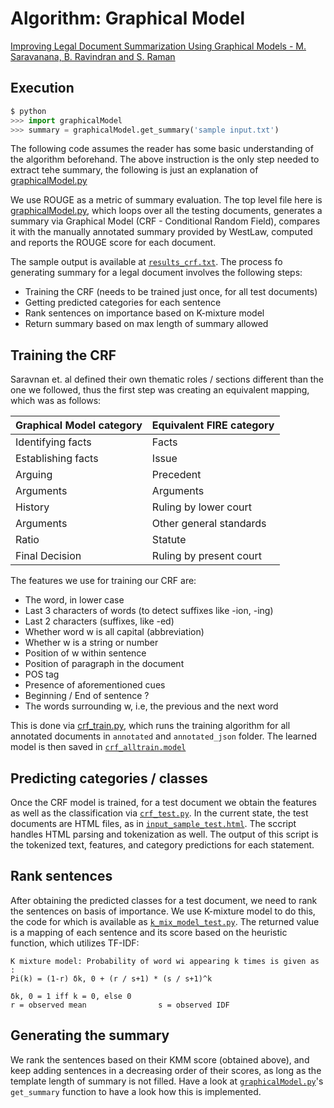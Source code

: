 # Algorithm: Graphical Model

[Improving Legal Document Summarization Using Graphical Models - M. Saravanana, B. Ravindran and S. Raman](https://www.cse.iitm.ac.in/~ravi/papers/Saravanan_jurix_06.pdf)

## Execution

```py
$ python
>>> import graphicalModel
>>> summary = graphicalModel.get_summary('sample input.txt')
```

The following code assumes the reader has some basic understanding of the algorithm beforehand. The above instruction is the only step needed to extract tehe summary, the following is just an explanation of [graphicalModel.py](graphicalModel.py)

We use ROUGE as a metric of summary evaluation. The top level file here is [graphicalModel.py](graphicalModel.py), which loops over all the testing documents, generates a summary via Graphical Model (CRF - Conditional Random Field), compares it with the manually annotated summary provided by WestLaw, computed and reports the ROUGE score for each document. 

The sample output is available at [`results_crf.txt`](results_crf.txt). The process fo generating summary for a legal document involves the following steps:

* Training the CRF (needs to be trained just once, for all test documents)
* Getting predicted categories for each sentence
* Rank sentences on importance based on K-mixture model
* Return summary based on max length of summary allowed

## Training the CRF

Saravnan et. al defined their own thematic roles / sections different than the one we followed, thus the first step was creating an equivalent mapping, which was as follows:

| Graphical Model category | Equivalent FIRE category |
| --- | --- |
| Identifying facts | Facts |
| Establishing facts | Issue |
| Arguing | Precedent |
| Arguments | Arguments |
| History | Ruling by lower court |
| Arguments | Other general standards |
| Ratio | Statute |
| Final Decision | Ruling by present court |

The features we use for training our CRF are:
* The word, in lower case
* Last 3 characters of words (to detect suffixes like -ion, -ing)
* Last 2 characters (suffixes, like -ed)
* Whether word w is all capital (abbreviation)
* Whether w is a string or number
* Position of w within sentence
* Position of paragraph in the document
* POS tag
* Presence of aforementioned cues
* Beginning / End of sentence ?
* The words surrounding w, i.e, the previous and the next word

This is done via [crf_train.py](crf_train.py), which runs the training algorithm for all annotated documents in `annotated` and `annotated_json` folder. The learned model is then saved in [`crf_alltrain.model`](crf_alltrain.model)

## Predicting categories / classes

Once the CRF model is trained, for a test document we obtain the features as well as the classification via [`crf_test.py`](crf_test.py).
In the current state, the test documents are HTML files, as in [`input_sample_test.html`](input_sample_test.html). The sccript handles HTML parsing and tokenization as well. The output of this script is the tokenized text, features, and category predictions for each statement.

## Rank sentences

After obtaining the predicted classes for a test document, we need to rank the sentences on basis of importance. We use K-mixture model to do this, the code for which is available as [`k_mix_model_test.py`](k_mix_model_test.py). The returned value is a mapping of each sentence and its score based on the heuristic function, which utilizes TF-IDF: 
```
K mixture model: Probability of word wi appearing k times is given as :
Pi(k) = (1-r) δk, 0 + (r / s+1) * (s / s+1)^k

δk, 0 = 1 iff k = 0, else 0
r = observed mean                s = observed IDF
```

## Generating the summary

We rank the sentences based on their KMM score (obtained above), and keep adding sentences in a decreasing order of their scores, as long as the template length of summary is not filled. Have a look at [`graphicalModel.py`](graphicalModel.py)'s `get_summary` function to have a look how this is implemented.
